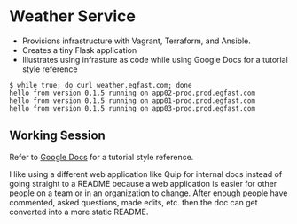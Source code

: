# Weather Service

* Provisions infrastructure with Vagrant, Terraform, and Ansible.
* Creates a tiny Flask application
* Illustrates using infrasture as code while using Google Docs for a tutorial style reference

```
$ while true; do curl weather.egfast.com; done
hello from version 0.1.5 running on app02-prod.prod.egfast.com
hello from version 0.1.5 running on app01-prod.prod.egfast.com
hello from version 0.1.5 running on app03-prod.prod.egfast.com
```

## Working Session

Refer to [Google Docs](https://docs.google.com/document/d/1ybMxKulX-vbDCtF_E9eKiYMNKLa9ySWMpc5Ejsfv5bw/edit?usp=sharing) for a tutorial style reference.

I like using a different web application like Quip for internal docs instead of going straight to a README because a web application is easier for other people on a team or in an organization to change. After enough people have commented, asked questions, made edits, etc. then the doc can get converted into a more static README.
